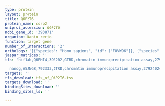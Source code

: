 ```yaml
---
type: protein
layout: protein
title: Q6P2T6
protein_name: csrp2
uniprot_accession: Q6P2T6
ncbi_gene_id: '393871'
organism: Danio rerio
function: target gene
number_of_interactions: '2'
orthologs: '[{"species": "Homo sapiens", "id": ["F8VW96"]}, {"species": "Mus musculus", "id": ["<a href=\"/protein/p97314\">P97314</a>"]}, {"species": "Rattus norvegicus", "id": ["<a href=\"/protein/g3v9v9\">G3V9V9</a>"]}, {"species": "Drosophila melanogaster", "id": ["<a href=\"/protein/q8mlq2\">Q8MLQ2</a>"]}]'
jaspar_matrices: ''
tfs: 'hif1ab,Q6EHI4,393202,GTRD,chromatin immunoprecipitation assay,27924024%5Buid%5D,No

  nanog,A5JNG8,792333,GTRD,chromatin immunoprecipitation assay,27924024%5Buid%5D,No'
targets: ''
tfs_download: tfs_of_Q6P2T6.tsv
targets_download: ''
bindingSites_download: ''
binding_sites_ls: ''

---
```

